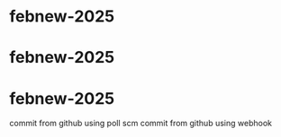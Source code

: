# febnew-2025
# febnew-2025
# febnew-2025
commit from github using poll scm
commit from github using webhook
